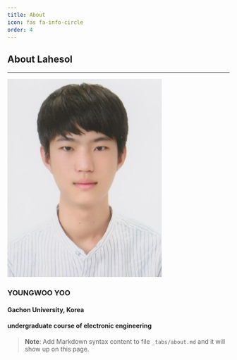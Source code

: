 ```yaml
---
title: About
icon: fas fa-info-circle
order: 4
---
```


About Lahesol
-----------------
-----------------
![Alt text](/assets/img/profile_about.jpg)
### YOUNGWOO YOO
#### Gachon University, Korea 
#### undergraduate course of electronic engineering

> **Note**: Add Markdown syntax content to file `_tabs/about.md` and it will show up on this page.
